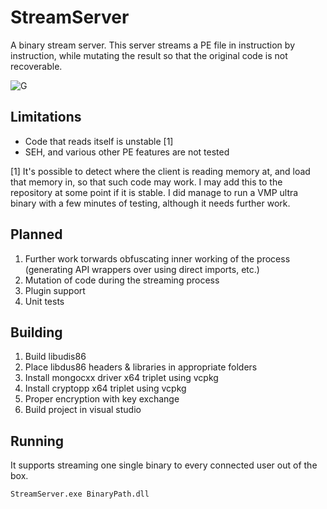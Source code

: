 # StreamServer
A binary stream server. This server streams a PE file in instruction by instruction, while mutating the result so that the 
original code is not recoverable.

![G](https://i.imgur.com/h72lzH7.gif)

## Limitations
* Code that reads itself is unstable [1]  
* SEH, and various other PE features are not tested  

[1] It's possible to detect where the client is reading memory at, and load that memory in, so that such code may work. I may 
add this to the repository at some point if it is stable. I did manage to run a VMP ultra binary with a few minutes of testing, 
although it needs further work.

## Planned
1) Further work torwards obfuscating inner working of the process (generating API wrappers over using direct imports, etc.)
2) Mutation of code during the streaming process
3) Plugin support
4) Unit tests

## Building
1) Build libudis86
2) Place libdus86 headers & libraries in appropriate folders
3) Install mongocxx driver x64 triplet using vcpkg
4) Install cryptopp x64 triplet using vcpkg
5) Proper encryption with key exchange
6) Build project in visual studio

## Running
It supports streaming one single binary to every connected user out of the box.

```
StreamServer.exe BinaryPath.dll
```
